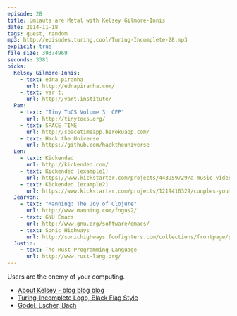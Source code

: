 ```yaml
---
episode: 28
title: Umlauts are Metal with Kelsey Gilmore-Innis
date: 2014-11-18
tags: guest, random
mp3: http://episodes.turing.cool/Turing-Incomplete-28.mp3
explicit: true
file_size: 39374969
seconds: 3381
picks:
  Kelsey Gilmore-Innis:
    - text: edna piranha
      url: http://ednapiranha.com/
    - text: var t;
      url: http://vart.institute/
  Pam:
    - text: "Tiny ToCS Volume 3: CFP"
      url: http://tinytocs.org/
    - text: SPACE TIME
      url: http://spacetimeapp.herokuapp.com/
    - text: Hack the Universe
      url: https://github.com/hacktheuniverse
  Len:
    - text: Kickended
      url: http://kickended.com/
    - text: Kickended (example1)
      url: https://www.kickstarter.com/projects/443959729/a-music-video-for-the-band-piel?ref=nav_search
    - text: Kickended (example2)
      url: https://www.kickstarter.com/projects/1219416329/couples-youtube-channel?ref=nav_search
  Jearvon:
    - text: "Manning: The Joy of Clojure"
      url: http://www.manning.com/fogus2/
    - text: GNU Emacs
      url: http://www.gnu.org/software/emacs/
    - text: Sonic Highways
      url: http://sonichighways.foofighters.com/collections/frontpage/products/cd
  Justin:
    - text: The Rust Programming Language
      url: http://www.rust-lang.org/
---
```

Users are the enemy of your computing.

* [About Kelsey - blog blog blog](http://nerd.kelseyinnis.com/about/)
* [Turing-Incomplete Logo, Black Flag Style](https://pbs.twimg.com/media/B2Xp0cuIIAArG6H.jpg)
* [Godel, Escher, Bach](http://www.amazon.com/dp/0394745027/ref=wl_it_dp_o_pC_nS_ttl?_encoding=UTF8&colid=28O58ZOGFFET7&coliid=I3D9NNBXFK4NN3)
